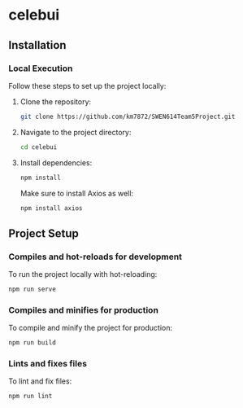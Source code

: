 # celebui

## Installation

### Local Execution
Follow these steps to set up the project locally:

1. Clone the repository:

   ```bash
   git clone https://github.com/km7872/SWEN614Team5Project.git
   ```

2. Navigate to the project directory:

   ```bash
   cd celebui
   ```

3. Install dependencies:

   ```bash
   npm install
   ```

   Make sure to install Axios as well:

   ```bash
   npm install axios
   ```

## Project Setup

### Compiles and hot-reloads for development

To run the project locally with hot-reloading:

```bash
npm run serve
```

### Compiles and minifies for production

To compile and minify the project for production:

```bash
npm run build
```

### Lints and fixes files

To lint and fix files:

```bash
npm run lint
```
